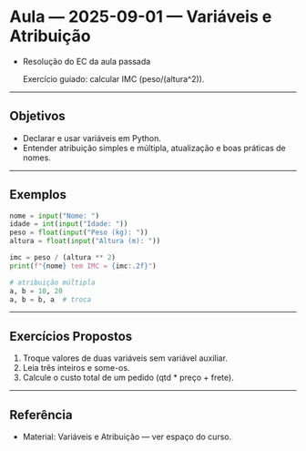 # Aula — 2025-09-01 — Variáveis e Atribuição

- Resolução do EC da aula passada

  Exercício guiado: calcular IMC (peso/(altura^2)).

---

## Objetivos

- Declarar e usar variáveis em Python.
- Entender atribuição simples e múltipla, atualização e boas práticas de nomes.

---

## Exemplos

```python
nome = input("Nome: ")
idade = int(input("Idade: "))
peso = float(input("Peso (kg): "))
altura = float(input("Altura (m): "))

imc = peso / (altura ** 2)
print(f"{nome} tem IMC = {imc:.2f}")

# atribuição múltipla
a, b = 10, 20
a, b = b, a  # troca
```

---

## Exercícios Propostos

1. Troque valores de duas variáveis sem variável auxiliar.
2. Leia três inteiros e some-os.
3. Calcule o custo total de um pedido (qtd * preço + frete).

---

## Referência

- Material: Variáveis e Atribuição — ver espaço do curso.


